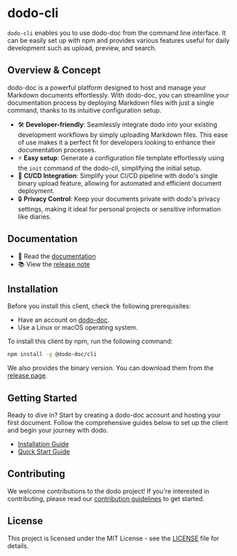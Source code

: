 # dodo-cli

`dodo-cli` enables you to use dodo-doc from the command line interface.
It can be easily set up with npm and provides various features useful for daily development such as upload, preview, and search.

## Overview & Concept

dodo-doc is a powerful platform designed to host and manage your Markdown documents effortlessly.
With dodo-doc, you can streamline your documentation process by deploying Markdown files with just a single command, thanks to its intuitive configuration setup.

- 🛠️ **Developer-friendly**: Seamlessly integrate dodo into your existing development workflows by simply uploading Markdown files. This ease of use makes it a perfect fit for developers looking to enhance their documentation processes.
- ⚡ **Easy setup**: Generate a configuration file template effortlessly using the `init` command of the dodo-cli, simplifying the initial setup.
- 🚀 **CI/CD Integration**: Simplify your CI/CD pipeline with dodo's single binary upload feature, allowing for automated and efficient document deployment.
- 🔒 **Privacy Control**: Keep your documents private with dodo's privacy settings, making it ideal for personal projects or sensitive information like diaries.

## Documentation

* 📖 Read the [documentation](https://document.do.dodo-doc.com/)
* 📚 View the [release note](https://document.do.dodo-doc.com/release_note)

## Installation

Before you install this client, check the following prerequisites:

- Have an account on [dodo-doc](https://www.dodo-doc.com).
- Use a Linux or macOS operating system.

To install this client by npm, run the following command:

```bash
npm install -g @dodo-doc/cli
```

We also provides the binary version.
You can download them from the [release page](https://github.com/mkei29/dodo-cli/releases). 

## Getting Started

Ready to dive in? Start by creating a dodo-doc account and hosting your first document.
Follow the comprehensive guides below to set up the client and begin your journey with dodo.

- [Installation Guide](https://document.do.dodo-doc.com/install)
- [Quick Start Guide](https://document.do.dodo-doc.com/quick_start)

## Contributing

We welcome contributions to the dodo project! If you're interested in contributing, please read our [contribution guidelines](CONTRIBUTING.md) to get started.

## License

This project is licensed under the MIT License - see the [LICENSE](LICENSE) file for details.
